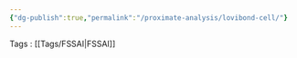 ```yaml
---
{"dg-publish":true,"permalink":"/proximate-analysis/lovibond-cell/"}
---
```


Tags : [[Tags/FSSAI\|FSSAI]]